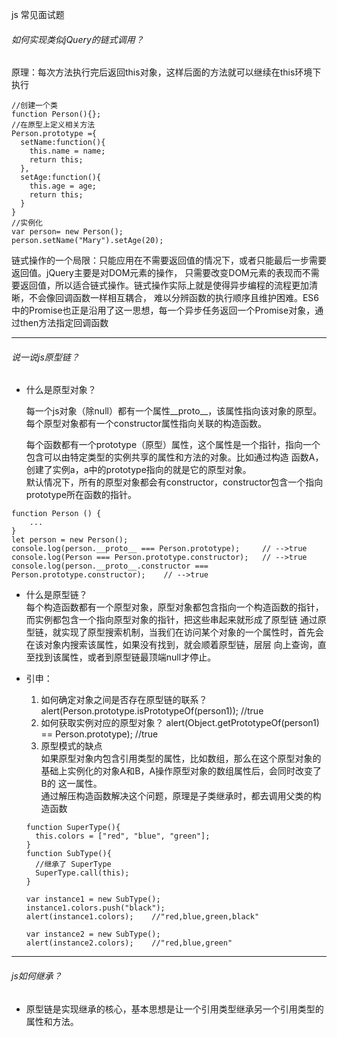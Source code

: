 js 常见面试题

###### 如何实现类似jQuery的链式调用？
原理：每次方法执行完后返回this对象，这样后面的方法就可以继续在this环境下执行
```
//创建一个类
function Person(){};
//在原型上定义相关方法
Person.prototype ={
  setName:function(){
    this.name = name;
    return this;
  },
  setAge:function(){
    this.age = age;
    return this;
  }
}
//实例化
var person= new Person();
person.setName("Mary").setAge(20);
```
链式操作的一个局限：只能应用在不需要返回值的情况下，或者只能最后一步需要返回值。jQuery主要是对DOM元素的操作，
只需要改变DOM元素的表现而不需要返回值，所以适合链式操作。链式操作实际上就是使得异步编程的流程更加清晰，不会像回调函数一样相互耦合，
难以分辨函数的执行顺序且维护困难。ES6中的Promise也正是沿用了这一思想，每一个异步任务返回一个Promise对象，通过then方法指定回调函数

********************
###### 说一说js原型链？
- 什么是原型对象？
	
    每一个js对象（除null）都有一个属性__proto__，该属性指向该对象的原型。每个原型对象都有一个constructor属性指向关联的构造函数。

    每个函数都有一个prototype（原型）属性，这个属性是一个指针，指向一个包含可以由特定类型的实例共享的属性和方法的对象。比如通过构造
    函数A，创建了实例a，a中的prototype指向的就是它的原型对象。  
    默认情况下，所有的原型对象都会有constructor，constructor包含一个指向prototype所在函数的指针。
    
    
```
function Person () {
    ...
}
let person = new Person();
console.log(person.__proto__ === Person.prototype);     // -->true
console.log(Person === Person.prototype.constructor);   // -->true
console.log(person.__proto__.constructor === Person.prototype.constructor);    // -->true
```

    
- 什么是原型链？  
    每个构造函数都有一个原型对象，原型对象都包含指向一个构造函数的指针，而实例都包含一个指向原型对象的指针，把这些串起来就形成了原型链
    通过原型链，就实现了原型搜索机制，当我们在访问某个对象的一个属性时，首先会在该对象内搜索该属性，如果没有找到，就会顺着原型链，层层
    向上查询，直至找到该属性，或者到原型链最顶端null才停止。

- 引申：  
    1. 如何确定对象之间是否存在原型链的联系？  
    alert(Person.prototype.isPrototypeOf(person1));  //true  
    2. 如何获取实例对应的原型对象？
    alert(Object.getPrototypeOf(person1) == Person.prototype); //true  
    3. 原型模式的缺点  
    如果原型对象内包含引用类型的属性，比如数组，那么在这个原型对象的基础上实例化的对象A和B，A操作原型对象的数组属性后，会同时改变了B的
    这一属性。  
    通过解压构造函数解决这个问题，原理是子类继承时，都去调用父类的构造函数
    ```
    function SuperType(){
      this.colors = ["red", "blue", "green"];
    } 
    function SubType(){
      //继承了 SuperType
      SuperType.call(this);
    } 
     
    var instance1 = new SubType();
    instance1.colors.push("black");
    alert(instance1.colors);    //"red,blue,green,black" 
     
    var instance2 = new SubType();
    alert(instance2.colors);    //"red,blue,green" 
    ```
    
********************
###### js如何继承？
- 原型链是实现继承的核心，基本思想是让一个引用类型继承另一个引用类型的属性和方法。

